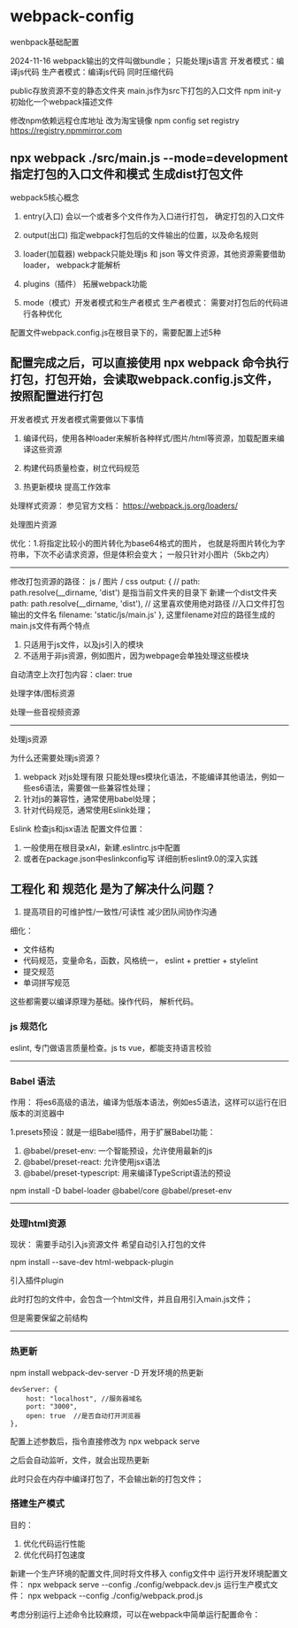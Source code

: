 # webpack-config
wenbpack基础配置

2024-11-16
webpack输出的文件叫做bundle； 只能处理js语言
开发者模式：编译js代码
生产者模式：编译js代码 同时压缩代码

public存放资源不变的静态文件夹
main.js作为src下打包的入口文件
npm init-y 初始化一个webpack描述文件

修改npm依赖远程仓库地址 改为淘宝镜像
npm config set registry https://registry.npmmirror.com

npx webpack ./src/main.js --mode=development 指定打包的入口文件和模式 生成dist打包文件
------------------------------------------------------------------
webpack5核心概念
1. entry(入口) 会以一个或者多个文件作为入口进行打包， 确定打包的入口文件

2. output(出口) 指定webpack打包后的文件输出的位置，以及命名规则

3. loader(加载器) webpack只能处理js 和 json 等文件资源，其他资源需要借助loader， webpack才能解析

4. plugins（插件） 拓展webpack功能

5. mode（模式）开发者模式和生产者模式
生产者模式： 需要对打包后的代码进行各种优化

配置文件webpack.config.js在根目录下的，需要配置上述5种

配置完成之后，可以直接使用 npx webpack 命令执行打包，打包开始，会读取webpack.config.js文件，按照配置进行打包
------------------------------------------------------------------
开发者模式
开发者模式需要做以下事情
1. 编译代码，使用各种loader来解析各种样式/图片/html等资源，加载配置来编译这些资源

2. 构建代码质量检查，树立代码规范

3. 热更新模块 提高工作效率

处理样式资源： 参见官方文档： https://webpack.js.org/loaders/

处理图片资源

优化：1.将指定比较小的图片转化为base64格式的图片， 也就是将图片转化为字符串，下次不必请求资源，但是体积会变大； 一般只针对小图片（5kb之内）

------------------------------------------------------------------
修改打包资源的路径： js / 图片 / css
    output: {
        // path: path.resolve(__dirname, 'dist') 是指当前文件夹的目录下 新建一个dist文件夹
        path: path.resolve(__dirname, 'dist'), // 这里喜欢使用绝对路径
        //入口文件打包输出的文件名
        filename: 'static/js/main.js'
    },
这里filename对应的路径生成的main.js文件有两个特点
1. 只适用于js文件，以及js引入的模块
2. 不适用于非js资源，例如图片，因为webpage会单独处理这些模块

自动清空上次打包内容：claer: true

处理字体/图标资源

处理一些音视频资源

----------------------------------------------------------------------
处理js资源

为什么还需要处理js资源？
1. webpack 对js处理有限 只能处理es模块化语法，不能编译其他语法，例如一些es6语法，需要做一些兼容性处理；
2. 针对js的兼容性，通常使用babel处理；
3. 针对代码规范，通常使用Eslink处理；

Eslink
检查js和jsx语法
配置文件位置： 
1. 一般使用在根目录xAI，新建.eslintrc.js中配置
2. 或者在package.json中eslinkconfig写
详细剖析eslint9.0的深入实践

## 工程化 和 规范化 是为了解决什么问题？ 
1. 提高项目的可维护性/一致性/可读性 减少团队间协作沟通

细化：
- 文件结构
- 代码规范，变量命名，函数，风格统一， eslint + prettier + stylelint
- 提交规范
- 单词拼写规范

这些都需要以编译原理为基础。操作代码， 解析代码。

### js 规范化

eslint, 专门做语言质量检查。js ts vue，都能支持语言校验

-------------------------------------------------------------------------
### Babel 语法

作用： 将es6高级的语法，编译为低版本语法，例如es5语法，这样可以运行在旧版本的浏览器中

1.presets预设：就是一组Babel插件，用于扩展Babel功能： 
1. @babel/preset-env: 一个智能预设，允许使用最新的js
2. @babel/preset-react: 允许使用jsx语法
3. @babel/preset-typescript: 用来编译TypeScript语法的预设

npm install -D babel-loader @babel/core @babel/preset-env

----------------------------------------
### 处理html资源
现状： 需要手动引入js资源文件
希望自动引入打包的文件

npm install --save-dev html-webpack-plugin

引入插件plugin

此时打包的文件中，会包含一个html文件，并且自用引入main.js文件；

但是需要保留之前结构

-----------------------------------
### 热更新

npm install webpack-dev-server -D 开发环境的热更新

    devServer: {
        host: "localhost", //服务器域名
        port: "3000",
        open: true  //是否自动打开浏览器
    },

配置上述参数后，指令直接修改为 npx webpack serve

之后会自动监听，文件，就会出现热更新

此时只会在内存中编译打包了，不会输出新的打包文件；

### 搭建生产模式
目的： 
1. 优化代码运行性能
2. 优化代码打包速度

新建一个生产环境的配置文件,同时将文件移入 config文件中
运行开发环境配置文件： npx webpack serve --config ./config/webpack.dev.js
运行生产模式文件： npx webpack --config ./config/webpack.prod.js

考虑分别运行上述命令比较麻烦，可以在webpack中简单运行配置命令：



 



























